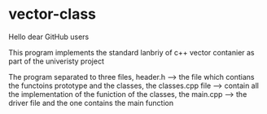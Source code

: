 # vector-class

Hello dear GitHub users

This program implements the standard lanbriy of c++ vector contanier as part of the univeristy project

The program separated to three files, header.h --> the file which contians the functoins prototype and the classes, the classes.cpp file --> contain all the 
implementation of the funiction of the classes, the main.cpp --> the driver file and the one contains the main function
